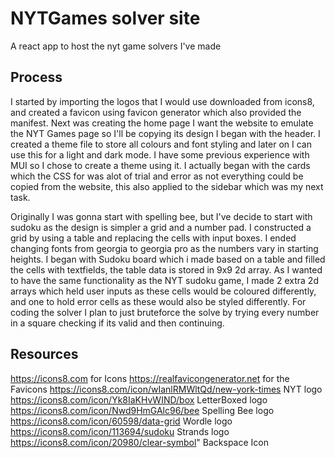 # NYTGames solver site
A react app to host the nyt game solvers I've made 

## Process
I started by importing the logos that I would use downloaded from icons8, and created a favicon using favicon generator which also provided the manifest. Next was creating the home page I want the website to emulate the NYT Games page so I'll be copying its design I began with the header. I created a theme file to store all colours and font styling and later on I can use this for a light and dark mode. I have some previous experience with MUI so I chose to create a theme using it. I actually began with the cards which the CSS for was alot of trial and error as not everything could be copied from the website, this also applied to the sidebar which was my next task.

Originally I was gonna start with spelling bee, but I've decide to start with sudoku as the design is simpler a grid and a number pad. I constructed a grid by using a table and replacing the cells with input boxes. I ended changing fonts from georgia to georgia pro as the numbers vary in starting heights. I began with Sudoku board which i made based on a table and filled the cells with textfields, the table data is stored in 9x9 2d array. As I wanted to have the same functionality as the NYT sudoku game, I made 2 extra 2d arrays which held user inputs as these cells would be coloured differently, and one to hold error cells as these would also be styled differently. For coding the solver I plan to just bruteforce the solve by trying every number in a square checking if its valid and then continuing.

## Resources
https://icons8.com for Icons
https://realfavicongenerator.net for the Favicons
https://icons8.com/icon/wIanlRMWltQd/new-york-times NYT logo
https://icons8.com/icon/Yk8IaKHvWIND/box LetterBoxed logo
https://icons8.com/icon/Nwd9HmGAlc96/bee Spelling Bee logo
https://icons8.com/icon/60598/data-grid Wordle logo
https://icons8.com/icon/113694/sudoku Strands logo
https://icons8.com/icon/20980/clear-symbol" Backspace Icon

